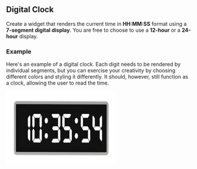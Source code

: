 ## Digital Clock

Create a widget that renders the current time in **HH:MM:SS** format using a **7-segment digital display**. You are free to choose to use a **12-hour** or a **24-hour** display.

### Example

Here's an example of a digital clock. Each digit needs to be rendered by individual segments, but you can exercise your creativity by choosing different colors and styling it differently. It should, however, still function as a clock, allowing the user to read the time.

<img src="clock.jpg" alt="" width="300" height="200">
